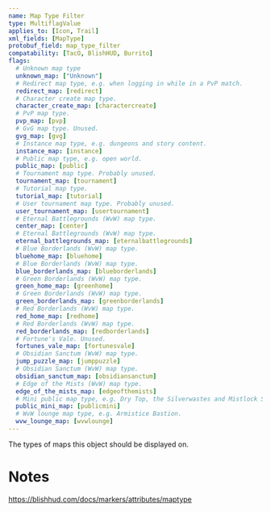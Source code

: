 ```yaml
---
name: Map Type Filter
type: MultiflagValue
applies_to: [Icon, Trail]
xml_fields: [MapType]
protobuf_field: map_type_filter
compatability: [TacO, BlishHUD, Burrito]
flags:
  # Unknown map type
  unknown_map: ["Unknown"]    
  # Redirect map type, e.g. when logging in while in a PvP match.
  redirect_map: [redirect]
  # Character create map type.
  character_create_map: [charactercreate]
  # PvP map type.
  pvp_map: [pvp]
  # GvG map type. Unused.
  gvg_map: [gvg]
  # Instance map type, e.g. dungeons and story content.
  instance_map: [instance]
  # Public map type, e.g. open world.
  public_map: [public]
  # Tournament map type. Probably unused.
  tournament_map: [tournament]
  # Tutorial map type.
  tutorial_map: [tutorial]
  # User tournament map type. Probably unused.
  user_tournament_map: [usertournament]
  # Eternal Battlegrounds (WvW) map type.
  center_map: [center]
  # Eternal Battlegrounds (WvW) map type.
  eternal_battlegrounds_map: [eternalbattlegrounds]
  # Blue Borderlands (WvW) map type.
  bluehome_map: [bluehome]
  # Blue Borderlands (WvW) map type.
  blue_borderlands_map: [blueborderlands]
  # Green Borderlands (WvW) map type.
  green_home_map: [greenhome]
  # Green Borderlands (WvW) map type.
  green_borderlands_map: [greenborderlands]
  # Red Borderlands (WvW) map type.
  red_home_map: [redhome]
  # Red Borderlands (WvW) map type.
  red_borderlands_map: [redborderlands]
  # Fortune's Vale. Unused.
  fortunes_vale_map: [fortunesvale]
  # Obsidian Sanctum (WvW) map type.
  jump_puzzle_map: [jumppuzzle]
  # Obsidian Sanctum (WvW) map type.
  obsidian_sanctum_map: [obsidiansanctum]
  # Edge of the Mists (WvW) map type.
  edge_of_the_mists_map: [edgeofthemists]
  # Mini public map type, e.g. Dry Top, the Silverwastes and Mistlock Sanctuary.
  public_mini_map: [publicmini]
  # WvW lounge map type, e.g. Armistice Bastion.
  wvw_lounge_map: [wvwlounge]
---
```

The types of maps this object should be displayed on.

Notes
=====
https://blishhud.com/docs/markers/attributes/maptype
